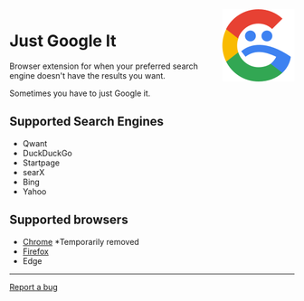 <img src="https://github.com/dczysz/justgoogleit/blob/master/src/icons/icon-128.png" alt="Just Google It Logo" align="right">

# Just Google It

Browser extension for when your preferred search engine doesn't have the results you want.

Sometimes you have to just Google it.


## Supported Search Engines
* Qwant
* DuckDuckGo
* Startpage
* searX
* Bing
* Yahoo


## Supported browsers
* [Chrome](https://chrome.google.com/webstore/detail/just-google-it/ojcmmcacebeldbdiglcgcgknhgkdpmid) \*Temporarily removed
* [Firefox](https://addons.mozilla.org/en-US/firefox/addon/just-google-it/)
* Edge

---

[Report a bug](https://github.com/dczysz/justgoogleit/issues)
